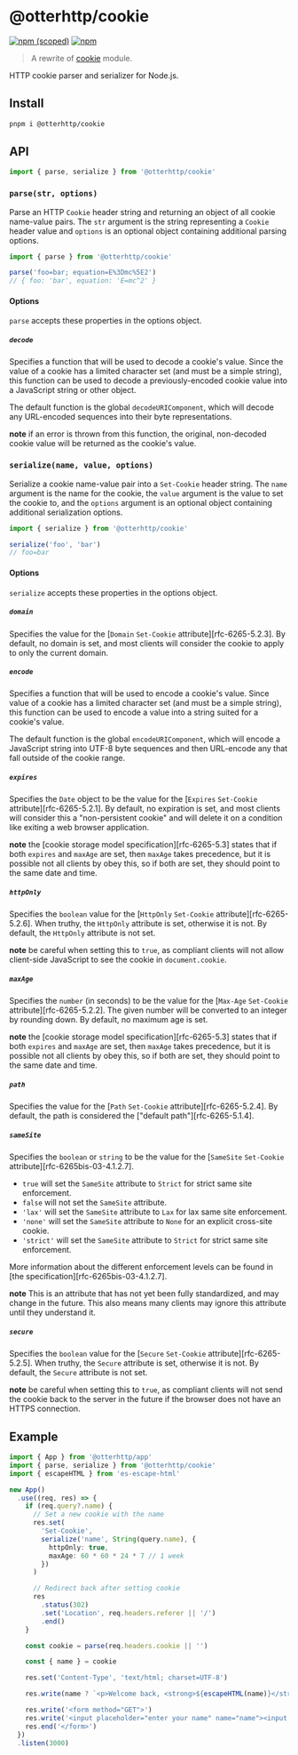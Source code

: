 # @otterhttp/cookie

[![npm (scoped)](https://img.shields.io/npm/v/@otterhttp/cookie?style=flat-square)](https://npmjs.com/package/@otterhttp/cookie) [![npm](https://img.shields.io/npm/dt/@otterhttp/cookie?style=flat-square)](https://npmjs.com/package/@otterhttp/cookie)

> A rewrite of [cookie](https://github.com/jshttp/cookie) module.

HTTP cookie parser and serializer for Node.js.

## Install

```sh
pnpm i @otterhttp/cookie
```

## API

```js
import { parse, serialize } from '@otterhttp/cookie'
```

### `parse(str, options)`

Parse an HTTP `Cookie` header string and returning an object of all cookie name-value pairs.
The `str` argument is the string representing a `Cookie` header value and `options` is an
optional object containing additional parsing options.

```js
import { parse } from '@otterhttp/cookie'

parse('foo=bar; equation=E%3Dmc%5E2')
// { foo: 'bar', equation: 'E=mc^2' }
```

#### Options

`parse` accepts these properties in the options object.

##### `decode`

Specifies a function that will be used to decode a cookie's value. Since the value of a cookie
has a limited character set (and must be a simple string), this function can be used to decode
a previously-encoded cookie value into a JavaScript string or other object.

The default function is the global `decodeURIComponent`, which will decode any URL-encoded
sequences into their byte representations.

**note** if an error is thrown from this function, the original, non-decoded cookie value will
be returned as the cookie's value.

### `serialize(name, value, options)`

Serialize a cookie name-value pair into a `Set-Cookie` header string. The `name` argument is the
name for the cookie, the `value` argument is the value to set the cookie to, and the `options`
argument is an optional object containing additional serialization options.

```js
import { serialize } from '@otterhttp/cookie'

serialize('foo', 'bar')
// foo=bar
```

#### Options

`serialize` accepts these properties in the options object.

##### `domain`

Specifies the value for the [`Domain` `Set-Cookie` attribute][rfc-6265-5.2.3]. By default, no
domain is set, and most clients will consider the cookie to apply to only the current domain.

##### `encode`

Specifies a function that will be used to encode a cookie's value. Since value of a cookie
has a limited character set (and must be a simple string), this function can be used to encode
a value into a string suited for a cookie's value.

The default function is the global `encodeURIComponent`, which will encode a JavaScript string
into UTF-8 byte sequences and then URL-encode any that fall outside of the cookie range.

##### `expires`

Specifies the `Date` object to be the value for the [`Expires` `Set-Cookie` attribute][rfc-6265-5.2.1].
By default, no expiration is set, and most clients will consider this a "non-persistent cookie" and
will delete it on a condition like exiting a web browser application.

**note** the [cookie storage model specification][rfc-6265-5.3] states that if both `expires` and
`maxAge` are set, then `maxAge` takes precedence, but it is possible not all clients by obey this,
so if both are set, they should point to the same date and time.

##### `httpOnly`

Specifies the `boolean` value for the [`HttpOnly` `Set-Cookie` attribute][rfc-6265-5.2.6]. When truthy,
the `HttpOnly` attribute is set, otherwise it is not. By default, the `HttpOnly` attribute is not set.

**note** be careful when setting this to `true`, as compliant clients will not allow client-side
JavaScript to see the cookie in `document.cookie`.

##### `maxAge`

Specifies the `number` (in seconds) to be the value for the [`Max-Age` `Set-Cookie` attribute][rfc-6265-5.2.2].
The given number will be converted to an integer by rounding down. By default, no maximum age is set.

**note** the [cookie storage model specification][rfc-6265-5.3] states that if both `expires` and
`maxAge` are set, then `maxAge` takes precedence, but it is possible not all clients by obey this,
so if both are set, they should point to the same date and time.

##### `path`

Specifies the value for the [`Path` `Set-Cookie` attribute][rfc-6265-5.2.4]. By default, the path
is considered the ["default path"][rfc-6265-5.1.4].

##### `sameSite`

Specifies the `boolean` or `string` to be the value for the [`SameSite` `Set-Cookie` attribute][rfc-6265bis-03-4.1.2.7].

- `true` will set the `SameSite` attribute to `Strict` for strict same site enforcement.
- `false` will not set the `SameSite` attribute.
- `'lax'` will set the `SameSite` attribute to `Lax` for lax same site enforcement.
- `'none'` will set the `SameSite` attribute to `None` for an explicit cross-site cookie.
- `'strict'` will set the `SameSite` attribute to `Strict` for strict same site enforcement.

More information about the different enforcement levels can be found in
[the specification][rfc-6265bis-03-4.1.2.7].

**note** This is an attribute that has not yet been fully standardized, and may change in the future.
This also means many clients may ignore this attribute until they understand it.

##### `secure`

Specifies the `boolean` value for the [`Secure` `Set-Cookie` attribute][rfc-6265-5.2.5]. When truthy,
the `Secure` attribute is set, otherwise it is not. By default, the `Secure` attribute is not set.

**note** be careful when setting this to `true`, as compliant clients will not send the cookie back to
the server in the future if the browser does not have an HTTPS connection.

## Example

```ts
import { App } from '@otterhttp/app'
import { parse, serialize } from '@otterhttp/cookie'
import { escapeHTML } from 'es-escape-html'

new App()
  .use((req, res) => {
    if (req.query?.name) {
      // Set a new cookie with the name
      res.set(
        'Set-Cookie',
        serialize('name', String(query.name), {
          httpOnly: true,
          maxAge: 60 * 60 * 24 * 7 // 1 week
        })
      )

      // Redirect back after setting cookie
      res
        .status(302)
        .set('Location', req.headers.referer || '/')
        .end()
    }

    const cookie = parse(req.headers.cookie || '')

    const { name } = cookie

    res.set('Content-Type', 'text/html; charset=UTF-8')

    res.write(name ? `<p>Welcome back, <strong>${escapeHTML(name)}</strong>!</p>` : '<p>Hello, new visitor!</p>')

    res.write('<form method="GET">')
    res.write('<input placeholder="enter your name" name="name"><input type="submit" value="Set Name">')
    res.end('</form>')
  })
  .listen(3000)
```
